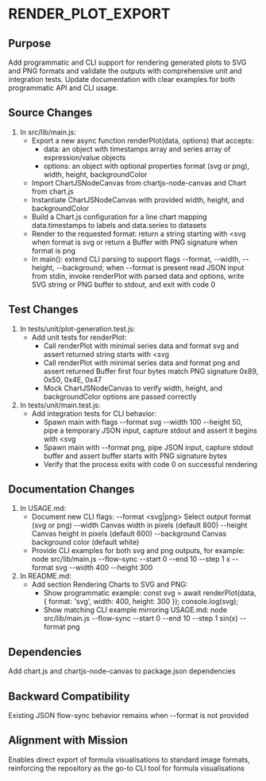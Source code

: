 # RENDER_PLOT_EXPORT

## Purpose
Add programmatic and CLI support for rendering generated plots to SVG and PNG formats and validate the outputs with comprehensive unit and integration tests. Update documentation with clear examples for both programmatic API and CLI usage.

## Source Changes
1. In src/lib/main.js:
   - Export a new async function renderPlot(data, options) that accepts:
     * data: an object with timestamps array and series array of expression/value objects
     * options: an object with optional properties format (svg or png), width, height, backgroundColor
   - Import ChartJSNodeCanvas from chartjs-node-canvas and Chart from chart.js
   - Instantiate ChartJSNodeCanvas with provided width, height, and backgroundColor
   - Build a Chart.js configuration for a line chart mapping data.timestamps to labels and data.series to datasets
   - Render to the requested format: return a string starting with <svg when format is svg or return a Buffer with PNG signature when format is png
   - In main(): extend CLI parsing to support flags --format, --width, --height, --background; when --format is present read JSON input from stdin, invoke renderPlot with parsed data and options, write SVG string or PNG buffer to stdout, and exit with code 0

## Test Changes
1. In tests/unit/plot-generation.test.js:
   - Add unit tests for renderPlot:
     * Call renderPlot with minimal series data and format svg and assert returned string starts with <svg
     * Call renderPlot with minimal series data and format png and assert returned Buffer first four bytes match PNG signature 0x89, 0x50, 0x4E, 0x47
     * Mock ChartJSNodeCanvas to verify width, height, and backgroundColor options are passed correctly
2. In tests/unit/main.test.js:
   - Add integration tests for CLI behavior:
     * Spawn main with flags --format svg --width 100 --height 50, pipe a temporary JSON input, capture stdout and assert it begins with <svg
     * Spawn main with --format png, pipe JSON input, capture stdout buffer and assert buffer starts with PNG signature bytes
     * Verify that the process exits with code 0 on successful rendering

## Documentation Changes
1. In USAGE.md:
   - Document new CLI flags:
     --format <svg|png>       Select output format (svg or png)
     --width <number>         Canvas width in pixels (default 800)
     --height <number>        Canvas height in pixels (default 600)
     --background <color>     Canvas background color (default white)
   - Provide CLI examples for both svg and png outputs, for example:
     node src/lib/main.js --flow-sync --start 0 --end 10 --step 1 x --format svg --width 400 --height 300
2. In README.md:
   - Add section Rendering Charts to SVG and PNG:
     * Show programmatic example:
       const svg = await renderPlot(data, { format: 'svg', width: 400, height: 300 });
       console.log(svg);
     * Show matching CLI example mirroring USAGE.md:
       node src/lib/main.js --flow-sync --start 0 --end 10 --step 1 sin(x) --format png

## Dependencies
Add chart.js and chartjs-node-canvas to package.json dependencies

## Backward Compatibility
Existing JSON flow-sync behavior remains when --format is not provided

## Alignment with Mission
Enables direct export of formula visualisations to standard image formats, reinforcing the repository as the go-to CLI tool for formula visualisations
